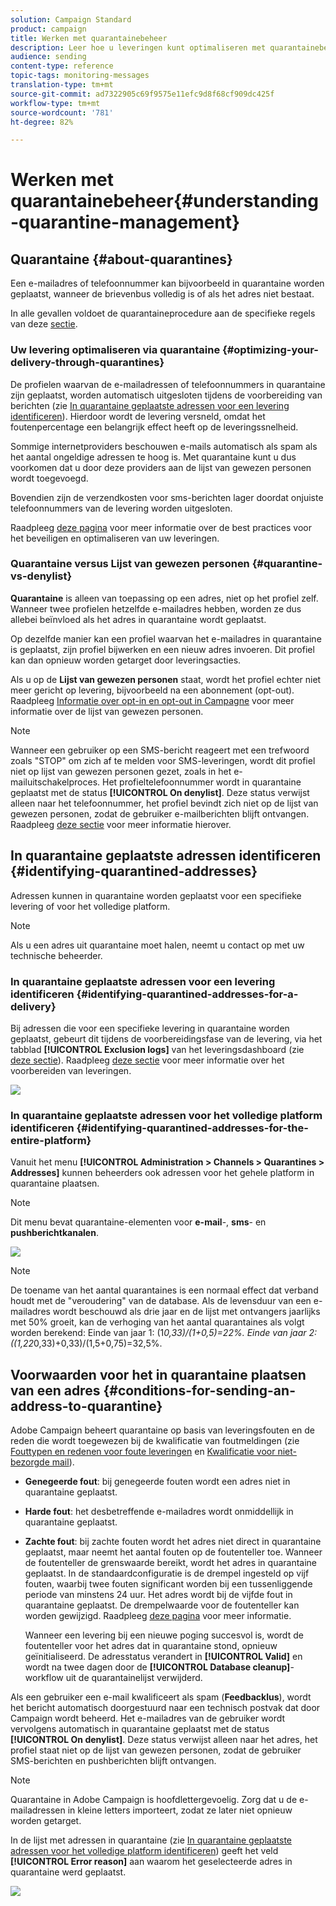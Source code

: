 ```yaml
---
solution: Campaign Standard
product: campaign
title: Werken met quarantainebeheer
description: Leer hoe u leveringen kunt optimaliseren met quarantainebeheer.
audience: sending
content-type: reference
topic-tags: monitoring-messages
translation-type: tm+mt
source-git-commit: ad7322905c69f9575e11efc9d8f68cf909dc425f
workflow-type: tm+mt
source-wordcount: '781'
ht-degree: 82%

---
```



# Werken met quarantainebeheer{#understanding-quarantine-management}

## Quarantaine {#about-quarantines}

Een e-mailadres of telefoonnummer kan bijvoorbeeld in quarantaine worden geplaatst, wanneer de brievenbus volledig is of als het adres niet bestaat.

In alle gevallen voldoet de quarantaineprocedure aan de specifieke regels van deze [sectie](#conditions-for-sending-an-address-to-quarantine).

### Uw levering optimaliseren via quarantaine {#optimizing-your-delivery-through-quarantines}

De profielen waarvan de e-mailadressen of telefoonnummers in quarantaine zijn geplaatst, worden automatisch uitgesloten tijdens de voorbereiding van berichten (zie [In quarantaine geplaatste adressen voor een levering identificeren](#identifying-quarantined-addresses-for-a-delivery)). Hierdoor wordt de levering versneld, omdat het foutenpercentage een belangrijk effect heeft op de leveringssnelheid.

Sommige internetproviders beschouwen e-mails automatisch als spam als het aantal ongeldige adressen te hoog is. Met quarantaine kunt u dus voorkomen dat u door deze providers aan de lijst van gewezen personen wordt toegevoegd.

Bovendien zijn de verzendkosten voor sms-berichten lager doordat onjuiste telefoonnummers van de levering worden uitgesloten.

Raadpleeg [deze pagina](../../sending/using/delivery-best-practices.md) voor meer informatie over de best practices voor het beveiligen en optimaliseren van uw leveringen.

### Quarantaine versus Lijst van gewezen personen {#quarantine-vs-denylist}

**Quarantaine** is alleen van toepassing op een adres, niet op het profiel zelf. Wanneer twee profielen hetzelfde e-mailadres hebben, worden ze dus allebei beïnvloed als het adres in quarantaine wordt geplaatst.

Op dezelfde manier kan een profiel waarvan het e-mailadres in quarantaine is geplaatst, zijn profiel bijwerken en een nieuw adres invoeren. Dit profiel kan dan opnieuw worden getarget door leveringsacties.

Als u op de **Lijst van gewezen personen** staat, wordt het profiel echter niet meer gericht op levering, bijvoorbeeld na een abonnement (opt-out). Raadpleeg [Informatie over opt-in en opt-out in Campagne](../../audiences/using/about-opt-in-and-opt-out-in-campaign.md) voor meer informatie over de lijst van gewezen personen.

>[!NOTE]
>
>Wanneer een gebruiker op een SMS-bericht reageert met een trefwoord zoals &quot;STOP&quot; om zich af te melden voor SMS-leveringen, wordt dit profiel niet op lijst van gewezen personen gezet, zoals in het e-mailuitschakelproces. Het profieltelefoonnummer wordt in quarantaine geplaatst met de status **[!UICONTROL On denylist]**. Deze status verwijst alleen naar het telefoonnummer, het profiel bevindt zich niet op de lijst van gewezen personen, zodat de gebruiker e-mailberichten blijft ontvangen. Raadpleeg [deze sectie](../../channels/using/managing-incoming-sms.md#managing-stop-sms) voor meer informatie hierover.

## In quarantaine geplaatste adressen identificeren {#identifying-quarantined-addresses}

Adressen kunnen in quarantaine worden geplaatst voor een specifieke levering of voor het volledige platform.

>[!NOTE]
>
>Als u een adres uit quarantaine moet halen, neemt u contact op met uw technische beheerder.

### In quarantaine geplaatste adressen voor een levering identificeren {#identifying-quarantined-addresses-for-a-delivery}

Bij adressen die voor een specifieke levering in quarantaine worden geplaatst, gebeurt dit tijdens de voorbereidingsfase van de levering, via het tabblad **[!UICONTROL Exclusion logs]** van het leveringsdashboard (zie [deze sectie](../../sending/using/monitoring-a-delivery.md#exclusion-logs)). Raadpleeg [deze sectie](../../sending/using/preparing-the-send.md) voor meer informatie over het voorbereiden van leveringen.

![](assets/exclusion_logs.png)

### In quarantaine geplaatste adressen voor het volledige platform identificeren {#identifying-quarantined-addresses-for-the-entire-platform}

Vanuit het menu **[!UICONTROL Administration > Channels > Quarantines > Addresses]** kunnen beheerders ook adressen voor het gehele platform in quarantaine plaatsen.

>[!NOTE]
>
>Dit menu bevat quarantaine-elementen voor **e-mail**-, **sms**- en **pushberichtkanalen**.

![](assets/quarantines1.png)

>[!NOTE]
>
>De toename van het aantal quarantaines is een normaal effect dat verband houdt met de &quot;veroudering&quot; van de database. Als de levensduur van een e-mailadres wordt beschouwd als drie jaar en de lijst met ontvangers jaarlijks met 50% groeit, kan de verhoging van het aantal quarantaines als volgt worden berekend: Einde van jaar 1: (1*0,33)/(1+0,5)=22%. Einde van jaar 2: ((1,22*0,33)+0,33)/(1,5+0,75)=32,5%.

## Voorwaarden voor het in quarantaine plaatsen van een adres {#conditions-for-sending-an-address-to-quarantine}

Adobe Campaign beheert quarantaine op basis van leveringsfouten en de reden die wordt toegewezen bij de kwalificatie van foutmeldingen (zie [Fouttypen en redenen voor foute leveringen](../../sending/using/understanding-delivery-failures.md#delivery-failure-types-and-reasons) en [Kwalificatie voor niet-bezorgde mail](../../sending/using/understanding-delivery-failures.md#bounce-mail-qualification)).

* **Genegeerde fout**: bij genegeerde fouten wordt een adres niet in quarantaine geplaatst.
* **Harde fout**: het desbetreffende e-mailadres wordt onmiddellijk in quarantaine geplaatst.
* **Zachte fout**: bij zachte fouten wordt het adres niet direct in quarantaine geplaatst, maar neemt het aantal fouten op de foutenteller toe. Wanneer de foutenteller de grenswaarde bereikt, wordt het adres in quarantaine geplaatst. In de standaardconfiguratie is de drempel ingesteld op vijf fouten, waarbij twee fouten significant worden bij een tussenliggende periode van minstens 24 uur. Het adres wordt bij de vijfde fout in quarantaine geplaatst. De drempelwaarde voor de foutenteller kan worden gewijzigd. Raadpleeg [deze pagina](../../administration/using/configuring-email-channel.md#email-channel-parameters) voor meer informatie.

   Wanneer een levering bij een nieuwe poging succesvol is, wordt de foutenteller voor het adres dat in quarantaine stond, opnieuw geïnitialiseerd. De adresstatus verandert in **[!UICONTROL Valid]** en wordt na twee dagen door de **[!UICONTROL Database cleanup]**-workflow uit de quarantainelijst verwijderd.

Als een gebruiker een e-mail kwalificeert als spam (**Feedbacklus**), wordt het bericht automatisch doorgestuurd naar een technisch postvak dat door Campaign wordt beheerd. Het e-mailadres van de gebruiker wordt vervolgens automatisch in quarantaine geplaatst met de status **[!UICONTROL On denylist]**. Deze status verwijst alleen naar het adres, het profiel staat niet op de lijst van gewezen personen, zodat de gebruiker SMS-berichten en pushberichten blijft ontvangen.

>[!NOTE]
Quarantaine in Adobe Campaign is hoofdlettergevoelig. Zorg dat u de e-mailadressen in kleine letters importeert, zodat ze later niet opnieuw worden getarget.

In de lijst met adressen in quarantaine (zie [In quarantaine geplaatste adressen voor het volledige platform identificeren](#identifying-quarantined-addresses-for-the-entire-platform)) geeft het veld **[!UICONTROL Error reason]** aan waarom het geselecteerde adres in quarantaine werd geplaatst.

![](assets/quarantines2.png)

